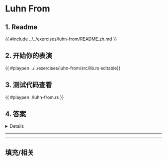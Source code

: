 # Luhn From
## 1. Readme

 {{ #include ../../exercises/luhn-from/README.zh.md }}

 ## 2. 开始你的表演

 {{ #playpen ../../exercises/luhn-from/src/lib.rs editable}}

 ## 3. 测试代码查看

 {{ #playpen ./luhn-from.rs }}

 ## 4. 答案

 <details>

 {{ #playpen ../../exercises/luhn-from/example.rs }}

 </details>

 ---
 ---

 ## 填充/相关



